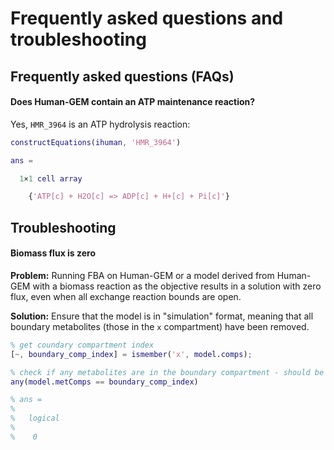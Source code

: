 # Frequently asked questions and troubleshooting

## Frequently asked questions (FAQs)

#### Does Human-GEM contain an ATP maintenance reaction?
Yes, `HMR_3964` is an ATP hydrolysis reaction:
```matlab
constructEquations(ihuman, 'HMR_3964')

ans =

  1×1 cell array

    {'ATP[c] + H2O[c] => ADP[c] + H+[c] + Pi[c]'}
```


## Troubleshooting

#### Biomass flux is zero
**Problem:** Running FBA on Human-GEM or a model derived from Human-GEM with a biomass reaction as the objective results in a solution with zero flux, even when all exchange reaction bounds are open.

**Solution:** Ensure that the model is in "simulation" format, meaning that all boundary metabolites (those in the `x` compartment) have been removed.
```matlab
% get coundary compartment index
[~, boundary_comp_index] = ismember('x', model.comps);

% check if any metabolites are in the boundary compartment - should be FALSE (0)
any(model.metComps == boundary_comp_index)

% ans =
% 
%   logical
% 
%    0
```



